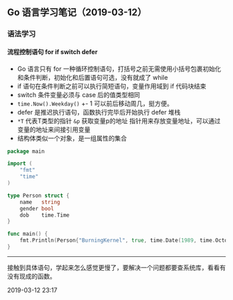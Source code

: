 ## Go 语言学习笔记（2019-03-12）

### 语法学习

#### 流程控制语句 for if switch defer
- Go 语言只有 for 一种循环控制语句，打括号之前无需使用小括号包裹初始化和条件判断，初始化和后置语句可选，没有就成了 while
- if 语句在条件判断之前可以执行简短语句，变量作用域到 if 代码块结束
- switch 条件变量必须与 case 后的值类型相同
- `time.Now().Weekday()` +- 1 可以前后移动周几，挺方便。
- defer 是推迟执行语句，函数执行完毕后开始执行 defer 堆栈
- `*T` 代表T类型的指针 `&p` 获取变量p的地址 指针用来存放变量地址，可以通过变量的地址来间接引用变量
- 结构体类似一个对象，是一组属性的集合

```go
package main

import (
	"fmt"
	"time"
)

type Person struct {
	name   string
	gender bool
	dob    time.Time
}

func main() {
	fmt.Println(Person{"BurningKernel", true, time.Date(1989, time.October, 6, 4, 0, 0, 0, time.UTC)})
}
```

------------
接触到具体语句，学起来怎么感觉更慢了，要解决一个问题都要查系统库，看看有没有现成的函数。

2019-03-12 23:17